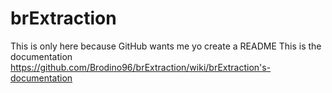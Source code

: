 # brExtraction

This is only here because GitHub wants me yo create a README
This is the documentation https://github.com/Brodino96/brExtraction/wiki/brExtraction's-documentation
